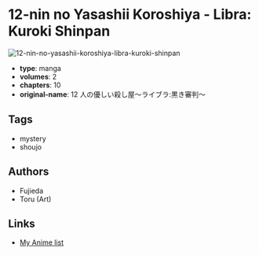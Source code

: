 # 12-nin no Yasashii Koroshiya - Libra: Kuroki Shinpan

![12-nin-no-yasashii-koroshiya-libra-kuroki-shinpan](https://cdn.myanimelist.net/images/manga/2/24008.jpg)

-   **type**: manga
-   **volumes**: 2
-   **chapters**: 10
-   **original-name**: 12 人の優しい殺し屋～ライブラ:黒き審判～

## Tags

-   mystery
-   shoujo

## Authors

-   Fujieda
-   Toru (Art)

## Links

-   [My Anime list](https://myanimelist.net/manga/16312/12-nin_no_Yasashii_Koroshiya_-_Libra__Kuroki_Shinpan)

